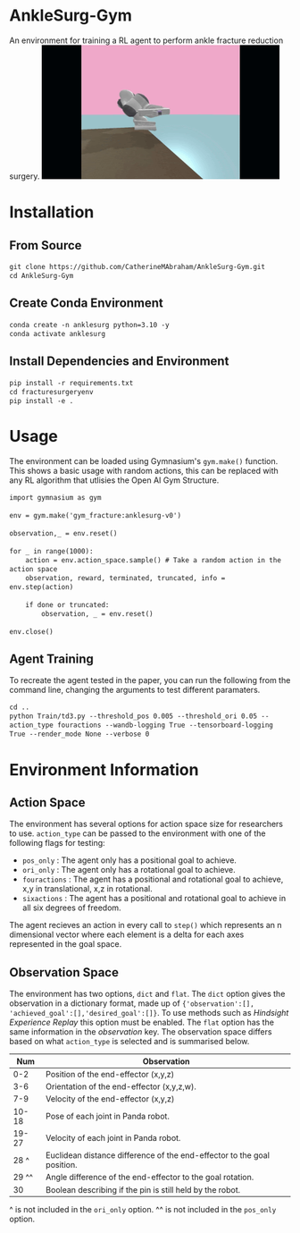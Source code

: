 # AnkleSurg-Gym
An environment for training a RL agent to perform ankle fracture reduction surgery. 
![image of the environment.](./img/6dofagent.gif)
# Installation
## From Source 
```
git clone https://github.com/CatherineMAbraham/AnkleSurg-Gym.git
cd AnkleSurg-Gym
```
## Create Conda Environment
```
conda create -n anklesurg python=3.10 -y
conda activate anklesurg
```
## Install Dependencies and Environment 
```
pip install -r requirements.txt
cd fracturesurgeryenv
pip install -e .
```
# Usage
The environment can be loaded using Gymnasium's `gym.make()` function. This shows a basic usage with random actions, this can be replaced with any RL algorithm that utlisies the Open AI Gym Structure. 
```
import gymnasium as gym

env = gym.make('gym_fracture:anklesurg-v0')

observation,_ = env.reset()

for _ in range(1000):
    action = env.action_space.sample() # Take a random action in the action space 
    observation, reward, terminated, truncated, info = env.step(action)

    if done or truncated:
        observation, _ = env.reset()

env.close()
```
## Agent Training 
To recreate the agent tested in the paper, you can run the following from the command line, changing the arguments to test different paramaters. 
```
cd ..
python Train/td3.py --threshold_pos 0.005 --threshold_ori 0.05 --action_type fouractions --wandb-logging True --tensorboard-logging True --render_mode None --verbose 0
```
# Environment Information
## Action Space 
The environment has several options for action space size for researchers to use. `action_type` can be passed to the environment with one of the following flags for testing:
- `pos_only` : The agent only has a positional goal to achieve.
- `ori_only` : The agent only has a rotational goal to achieve.
- `fouractions` : The agent has a positional and rotational goal to achieve, x,y in translational, x,z in rotational.
- `sixactions` : The agent has a positional and rotational goal to achieve in all six degrees of freedom.

The agent recieves an action in every call to `step()` which represents an n dimensional vector where each element is a delta for each axes represented in the goal space. 

## Observation Space
The environment has two options, `dict` and `flat`. The `dict` option gives the observation in a dictionary format, made up of `{'observation':[], 'achieved_goal':[],'desired_goal':[]}`. To use methods such as _Hindsight Experience Replay_ this option must be enabled. The `flat` option has the same information in the _observation_ key. The observation space differs based on what `action_type` is selected and is summarised below. 

| Num | Observation |
| --- | --- |
| 0-2 | Position of the end-effector (x,y,z)|
| 3-6 | Orientation of the end-effector (x,y,z,w). |
| 7-9 | Velocity of the end-effector (x,y,z)|
| 10-18 | Pose of each joint in Panda robot. |
| 19-27 | Velocity of each joint in Panda robot. |
| 28 ^ | Euclidean distance difference of the end-effector to the goal position.|
| 29 ^^| Angle difference of the end-effector to the goal rotation.|
| 30 | Boolean describing if the pin is still held by the robot.|

^ is not included in the `ori_only` option. 
^^ is not included in the `pos_only` option.




















